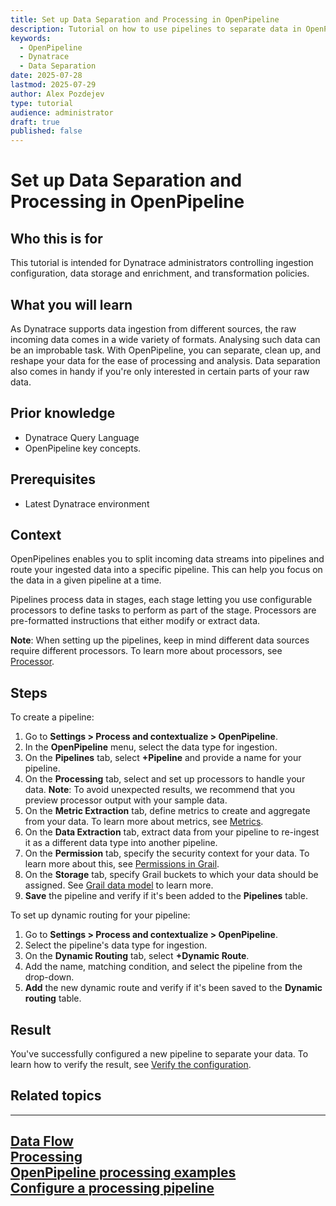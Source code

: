 ```yaml
---
title: Set up Data Separation and Processing in OpenPipeline
description: Tutorial on how to use pipelines to separate data in OpenPipeline
keywords:
  - OpenPipeline   
  - Dynatrace     
  - Data Separation
date: 2025-07-28
lastmod: 2025-07-29
author: Alex Pozdejev
type: tutorial
audience: administrator
draft: true
published: false
---
```


# Set up Data Separation and Processing in OpenPipeline

## Who this is for

This tutorial is intended for Dynatrace administrators controlling ingestion configuration, data storage and enrichment, and transformation policies.

## What you will learn

As Dynatrace supports data ingestion from different sources, the raw incoming data comes in a wide variety of formats. Analysing such data can be an improbable task. With OpenPipeline, you can separate, clean up, and reshape your data for the ease of processing and analysis. Data separation also comes in handy if you're only interested in certain parts of your raw data. 

## Prior knowledge

   * Dynatrace Query Language
   * OpenPipeline key concepts. 

## Prerequisites

   * Latest Dynatrace environment

## Context

OpenPipelines enables you to split incoming data streams into pipelines and route your ingested data into a specific pipeline. This can help you focus on the data in a given pipeline at a time.

Pipelines process data in stages, each stage letting you use configurable processors to define tasks to perform as part of the stage. Processors are pre-formatted instructions that either modify or extract data. 

**Note**: When setting up the pipelines, keep in mind different data sources require different processors. To learn more about processors, see [Processor](https://docs.dynatrace.com/docs/shortlink/openpipeline-processing#processor).

## Steps

To create a pipeline:

1. Go to **Settings > Process and contextualize > OpenPipeline**.
2. In the **OpenPipeline** menu, select the data type for ingestion. 
3. On the **Pipelines** tab, select **+Pipeline** and provide a name for your pipeline.
4. On the **Processing** tab, select and set up processors to handle your data. 
**Note**: To avoid unexpected results, we recommend that you preview processor output with your sample data.
1. On the **Metric Extraction** tab, define metrics to create and aggregate from your data. To learn more about metrics, see [Metrics](https://docs.dynatrace.com/docs/analyze-explore-automate/metrics). 
2. On the **Data Extraction** tab, extract data from your pipeline to re-ingest it as a different data type into another pipeline.
3. On the **Permission** tab, specify the security context for your data. To learn more about this, see [Permissions in Grail](https://docs.dynatrace.com/docs/discover-dynatrace/platform/grail/data-model/assign-permissions-in-grail#grail-permissions-record).
4. On the **Storage** tab, specify Grail buckets to which your data should be assigned. See [Grail data model](https://docs.dynatrace.com/docs/discover-dynatrace/platform/grail/data-model) to learn more.
5.  **Save** the pipeline and verify if it's been added to the **Pipelines** table.

To set up dynamic routing for your pipeline:

1. Go to **Settings > Process and contextualize > OpenPipeline**.
2. Select the pipeline's data type for ingestion.
3. On the **Dynamic Routing** tab, select **+Dynamic Route**.
4. Add the name, matching condition, and select the pipeline from the drop-down.
5. **Add** the new dynamic route and verify if it's been saved to the **Dynamic routing** table.

## Result

You've successfully configured a new pipeline to separate your data. To learn how to verify the result, see [Verify the configuration](https://docs.dynatrace.com/docs/shortlink/openpipeline-log-processing#verify).

## Related topics
---
[Data Flow](https://docs.dynatrace.com/docs/discover-dynatrace/platform/openpipeline/concepts/data-flow) \
[Processing](https://docs.dynatrace.com/docs/shortlink/openpipeline-processing) \
[OpenPipeline processing examples](https://docs.dynatrace.com/docs/discover-dynatrace/platform/openpipeline/use-cases/processing-examples) \
[Configure a processing pipeline](https://docs.dynatrace.com/docs/discover-dynatrace/platform/openpipeline/getting-started/tutorial-configure-processing)
---
